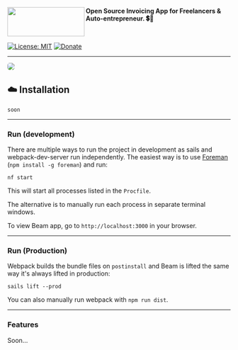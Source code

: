 <a href="https://lab.nocturne.app"><img src="https://i.imgur.com/oDFGauE.png" align="left" height="66" width="174"/></a>      


**Open Source Invoicing App for Freelancers & Auto-entrepreneur. 💲📑**


<br>


[![License: MIT](https://img.shields.io/badge/License-MIT-yellow.svg)](https://opensource.org/licenses/MIT)
[![Donate](https://img.shields.io/badge/Donate-PayPal-green.svg)](https://paypal.me/clementdlc)
___

<img src="https://i.imgur.com/1qDPHN4.png" align="left" style="border-radius: 5px; margin-bottom: 15px"/>

<br>

## :cloud: Installation

```shell
soon
```

___

### Run (development)

There are multiple ways to run the project in development as sails and webpack-dev-server run independently. The easiest way is to use [Foreman](https://github.com/theforeman/foreman) (`npm install -g foreman`) and run:

```shell
nf start
```

This will start all processes listed in the `Procfile`.

The alternative is to manually run each process in separate terminal windows.

To view Beam app, go to `http://localhost:3000` in your browser.
___

### Run (Production)

Webpack builds the bundle files on `postinstall` and Beam is lifted the same way it's always lifted in production:

```shell
sails lift --prod
```

You can also manually run webpack with `npm run dist`.

___

### Features

Soon...
